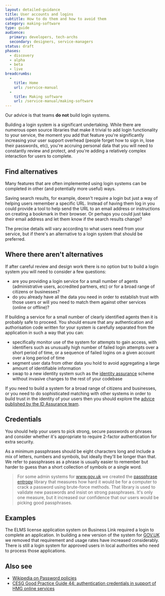 ```yaml
---
layout: detailed-guidance
title: User accounts and logins
subtitle: How to do them and how to avoid them
category: making-software
type: guide
audience:
  primary: developers, tech-archs
  secondary: designers, service-managers
status: draft
phases:
  - discovery
  - alpha
  - beta
  - live
breadcrumbs:
  -
    title: Home
    url: /service-manual
  -
    title: Making software
    url: /service-manual/making-software
---
```


Our advice is that teams **do not** build login systems.

Building a login system is a significant undertaking. While there are numerous open source libraries that make it trivial to add login functionality to your service, the moment you add that feature you're significantly increasing your user support overhead (people forget how to sign in, lose their passwords, etc), you're accruing personal data that you will need to constantly review and protect, and you're adding a relatively complex interaction for users to complete.

## Find alternatives

Many features that are often implemented using login systems can be completed in other (and potentially more useful) ways.

Saving search results, for example, doesn't require a login but just a way of helping users remember a specific URL. Instead of having them log in you could provide a tool to help send the URL to an email address or instructions on creating a bookmark in their browser. Or perhaps you could just take their email address and let them know if the search results change?

The precise details will vary according to what users need from your service, but if there's an alternative to a login system that should be preferred.

## Where there aren't alternatives

If after careful review and design work there is no option but to build a login system you will need to consider a few questions:

* are you providing a login service for a small number of agents (administrative users, accredited partners, etc) or for a broad range of citizens or businesses?
* do you already have all the data you need in order to establish trust with those users or will you need to match them against other services (online or offline)?

If building a service for a small number of clearly identified agents then it is probably safe to proceed. You should ensure that any authentication and authorisation code written for your system is carefully separated from the application in such a way that you can:

* specifically monitor use of the system for attempts to gain access, with identifiers such as unusually high number of failed login attempts over a short period of time, or a sequence of failed logins on a given account over a long period of time
* segment user data from other data you hold to avoid aggregating a large amount of identifiable information
* swap to a new identity system such as the [identity assurance](/service-manual/identity-assurance) scheme without invasive changes to the rest of your codebase

If you need to build a system for a broad range of citizens and businesses, or you need to do sophisticated matching with other systems in order to build trust in the identity of your users then you should explore the [advice published by the ID Assurance team](/service-manual/identity-assurance).

## Credentials

You should help your users to pick strong, secure passwords or phrases and consider whether it's appropriate to require 2-factor authentication for extra security.

As a minimum passphrases should be eight characters long and include a mix of letters, numbers and symbols, but ideally they'll be longer than that. We refer to passphrases as a phrase is usually easier to remember but harder to guess than a short collection of symbols or a single word.

> For some admin systems for www.gov.uk we created the [passphrase entropy](https://github.com/alphagov/passphrase_entropy) library that measures how hard it would be for a computer to crack a password using brute-force methods. That library is used to validate new passwords and insist on strong passphrases. It's only one measure, but it increased our confidence that our users would be picking good passphrases.

## Examples

The ELMS license application system on Business Link required a login to complete an application. In building a new version of the system for [GOV.UK](https://www.gov.uk/browse/business/licences) we removed that requirement and usage rates have increased considerably. There is still a login system for approved users in local authorities who need to process those applications.

## Also see

* [Wikipedia on Password policies](http://en.wikipedia.org/wiki/Password_policy#Password_length_and_formation)
* [CESG Good Practice Guide 44: authentication credentials in support of HMG online services](https://www.gov.uk/government/publications/identity-assurance-enabling-trusted-transactions)
